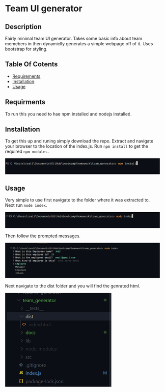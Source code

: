 # Team UI generator

## Description

Fairly minimal team UI generator. Takes some basic info about team memebers in then dynamiclly generates a simple webpage off of it. Uses bootstrap for styling.


## Table Of Cotents

- [Requirements](#requirments)
- [Installation](#installation)
- [Usage](#Usage)

## Requirments

To run this you need to hae npm installed and nodejs installed.

## Installation
To get this up and runing simply download the repo. Extract and navigate your browser to the location of the index.js. Run `npm install` to get the required `npm modules`.

![npm](./docs/npminstall.png)

## Usage
Very simple to use first navigate to the folder where it was extracted to. Next run `node index`.

![Step1](./docs/step1.png)

Then follow the prompted messages.

![step2](./docs/usage.png)

Next navigate to the dist folder and you will find the genrated html.

![step3](./docs/dist.png)




